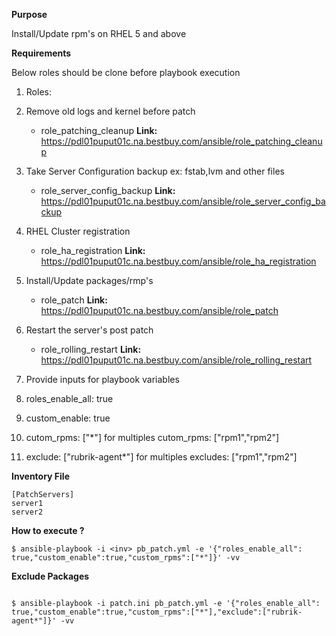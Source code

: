 **Purpose**

Install/Update rpm's on RHEL 5 and above 

**Requirements**

Below roles should be clone before playbook execution

1. Roles:
  1. Remove old logs and kernel before patch
     * role_patching_cleanup
     **Link:** https://pdl01puput01c.na.bestbuy.com/ansible/role_patching_cleanup
  2. Take Server Configuration backup ex: fstab,lvm and other files
     * role_server_config_backup
     **Link:** https://pdl01puput01c.na.bestbuy.com/ansible/role_server_config_backup
  3. RHEL Cluster registration
     * role_ha_registration
     **Link:** https://pdl01puput01c.na.bestbuy.com/ansible/role_ha_registration
  4. Install/Update packages/rmp's
     * role_patch
     **Link:** https://pdl01puput01c.na.bestbuy.com/ansible/role_patch 
  5. Restart the server's post patch
     * role_rolling_restart
     **Link:** https://pdl01puput01c.na.bestbuy.com/ansible/role_rolling_restart

2. Provide inputs for playbook variables
  1. roles_enable_all: true
  2. custom_enable: true
  3. cutom_rpms: ["*"] for multiples cutom_rpms: ["rpm1","rpm2"]
  4. exclude: ["rubrik-agent*"] for multiples excludes: ["rpm1","rpm2"]

**Inventory File**

```
[PatchServers]
server1
server2
```

**How to execute ?**

```
$ ansible-playbook -i <inv> pb_patch.yml -e '{"roles_enable_all": true,"custom_enable":true,"custom_rpms":["*"]}' -vv

```

**Exclude Packages**

```

$ ansible-playbook -i patch.ini pb_patch.yml -e '{"roles_enable_all": true,"custom_enable":true,"custom_rpms":["*"],"exclude":["rubrik-agent*"]}' -vv

```
